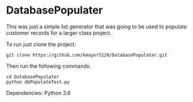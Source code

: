 # DatabasePopulater
This was just a simple list generator that was going to be used to populate customer records for a larger class project. 

To run just clone the project:
  ```
  git clone https://github.com/kmayer5120/DatabasePopulater.git
  ```
Then run the following commands:
  ```
  cd DatabasePopulater
  python dbPopulateTest.py
  ```
  
  

Dependencies:
  Python 3.6
